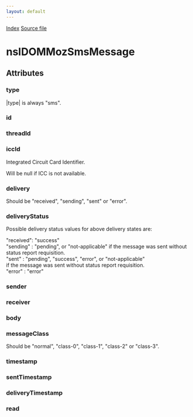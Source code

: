 ```yaml
---
layout: default
---
```

<div id='links'><a href="../index.html">Index</a>
<a href="http://dxr.mozilla.org/mozilla-central/source/dom/mobilemessage/interfaces/nsIDOMMozSmsMessage.idl">Source file</a>
</div>

# nsIDOMMozSmsMessage #

## Attributes ##

### type ###
  
|type| is always "sms".  
  

### id ###

### threadId ###

### iccId ###
  
Integrated Circuit Card Identifier.  
  
Will be null if ICC is not available.  
  

### delivery ###
  
Should be "received", "sending", "sent" or "error".  
  

### deliveryStatus ###
  
Possible delivery status values for above delivery states are:  
  
"received": "success"  
"sending" : "pending", or "not-applicable" if the message was sent without  
            status report requisition.  
"sent"    : "pending", "success", "error", or "not-applicable"  
            if the message was sent without status report requisition.  
"error"   : "error"  
  

### sender ###

### receiver ###

### body ###

### messageClass ###
  
Should be "normal", "class-0", "class-1", "class-2" or "class-3".  
  

### timestamp ###

### sentTimestamp ###

### deliveryTimestamp ###

### read ###
